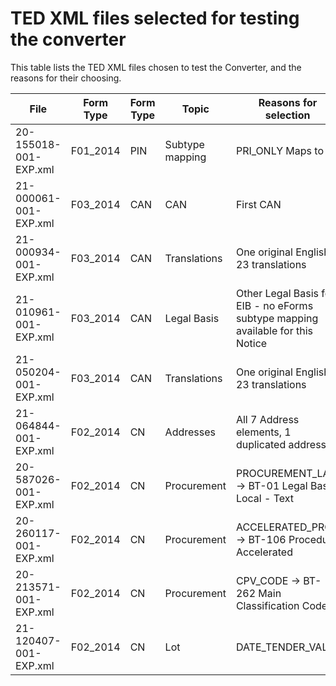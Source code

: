 # TED XML files selected for testing the converter

This table lists the TED XML files chosen to test the Converter, and the reasons for their choosing.

| File | Form Type | Form Type | Topic | Reasons for selection |
| --- | --- | --- | --- | --- |
| 20-155018-001-EXP.xml | F01_2014 | PIN | Subtype mapping | PRI_ONLY Maps to  |
| 21-000061-001-EXP.xml | F03_2014 | CAN | CAN | First CAN |
| 21-000934-001-EXP.xml | F03_2014 | CAN | Translations | One original English, 23 translations |
| 21-010961-001-EXP.xml | F03_2014 | CAN | Legal Basis | Other Legal Basis for EIB - no eForms subtype mapping available for this Notice |
| 21-050204-001-EXP.xml | F03_2014 | CAN | Translations | One original English, 23 translations |
| 21-064844-001-EXP.xml | F02_2014 | CN | Addresses | All 7 Address elements, 1 duplicated address |
| 20-587026-001-EXP.xml | F02_2014 | CN | Procurement | PROCUREMENT_LAW -> BT-01 Legal Basis Local - Text |
| 20-260117-001-EXP.xml | F02_2014 | CN | Procurement | ACCELERATED_PROC -> BT-106 Procedure Accelerated |
| 20-213571-001-EXP.xml | F02_2014 | CN | Procurement | CPV_CODE -> BT-262 Main Classification Codes |
| 21-120407-001-EXP.xml | F02_2014 | CN | Lot | DATE_TENDER_VALID |

